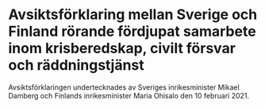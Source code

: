 # Avsiktsförklaring mellan Sverige och Finland rörande fördjupat samarbete inom krisberedskap, civilt försvar och räddningstjänst

Avsiktsförklaringen undertecknades av Sveriges inrikesminister Mikael Damberg och Finlands inrikesminister Maria Ohisalo den 10 februari 2021.
